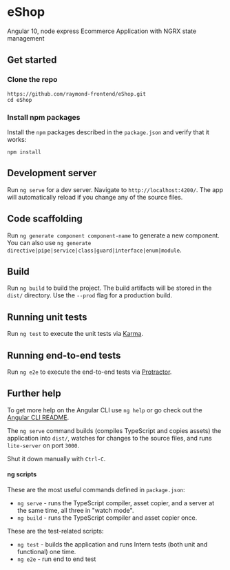 
# eShop
Angular 10, node express Ecommerce Application with NGRX state management

## Get started

### Clone the repo

```shell
https://github.com/raymond-frontend/eShop.git
cd eShop
```

### Install npm packages

Install the `npm` packages described in the `package.json` and verify that it works:

```shell
npm install
```

## Development server

Run `ng serve` for a dev server. Navigate to `http://localhost:4200/`. The app will automatically reload if you change any of the source files.

## Code scaffolding

Run `ng generate component component-name` to generate a new component. You can also use `ng generate directive|pipe|service|class|guard|interface|enum|module`.

## Build

Run `ng build` to build the project. The build artifacts will be stored in the `dist/` directory. Use the `--prod` flag for a production build.

## Running unit tests

Run `ng test` to execute the unit tests via [Karma](https://karma-runner.github.io).

## Running end-to-end tests

Run `ng e2e` to execute the end-to-end tests via [Protractor](http://www.protractortest.org/).

## Further help

To get more help on the Angular CLI use `ng help` or go check out the [Angular CLI README](https://github.com/angular/angular-cli/blob/master/README.md).


The `ng serve` command builds (compiles TypeScript and copies assets) the application into `dist/`, watches for changes to the source files, and runs `lite-server` on port `3000`.

Shut it down manually with `Ctrl-C`.

#### ng scripts

These are the most useful commands defined in `package.json`:

* `ng serve` - runs the TypeScript compiler, asset copier, and a server at the same time, all three in "watch mode".
* `ng build` - runs the TypeScript compiler and asset copier once.

These are the test-related scripts:

* `ng test` - builds the application and runs Intern tests (both unit and functional) one time.
* `ng e2e` - run end to end test


